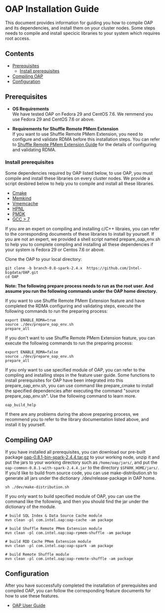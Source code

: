 # OAP Installation Guide
This document provides information for guiding you how to compile OAP and its dependencies, and install them on your cluster nodes. Some steps needs to compile and install specicic libraries to your system which requires root access.

## Contents
  - [Prerequisites](#prerequisites)
      - [Install prerequisites](#install-prerequisites)
  - [Compiling OAP](#compiling-oap)
  - [Configuration](#configuration)

## Prerequisites 

- **OS Requirements**  
We have tested OAP on Fedora 29 and CentOS 7.6. We remmend you use Fedora 29 and CentOS 7.6 or above.

- **Requirements for Shuffle Remote PMem Extension**  
If you want to use Shuffle Remote PMem Extension, you need to configure and validate RDMA before this installation steps. You can refer to [Shuffle Remote PMem Extension Guide](../oap-shuffle/RPMem-shuffle/README.md#4-configure-and-validate-rdma) for the details of configuring and validating RDMA.

###  Install prerequisites 
Some dependencies required by OAP listed below, to use OAP, you must compile and install these libraries on every cluster nodes. We provide a script desbired below to help you to compile and install all these libraries. 
- [Cmake](https://help.directadmin.com/item.php?id=494)
- [Memkind](https://github.com/Intel-bigdata/memkind)
- [Vmemcache](https://github.com/pmem/vmemcache)
- [HPNL](https://github.com/Intel-bigdata/HPNL)
- [PMDK](https://github.com/pmem/pmdk)  
- [GCC > 7](https://gcc.gnu.org/wiki/InstallingGCC)  

If you are an expert on compiling and installing c/C++ libraies, you can refer to the corresponding documents of these libraries to install by yourself. If you are not an expert, we provided a shell script named prepare_oap_env.sh to help you to complete compling and installing all these dependencies if your system is Fedora 29 or Centos 7.6 or above.

Clone the OAP to your local directory:

```
git clone -b branch-0.8-spark-2.4.x  https://github.com/Intel-bigdata/OAP.git
cd OAP
```

**Note: The following prepare process needs to run as the root user. And assume you run the following commands under the OAP home directory.**

If you want to use Shuffle Remote PMem Extension feature and have completed the RDMA configuring and validating steps, execute the following commands to run the preparing process:
```shell script
export ENABLE_RDMA=true
source ./dev/prepare_oap_env.sh
prepare_all
```

If you don't want to use Shuffle Remote PMem Extension feature, you can execute the following commands to run the preparing process:
```shell script
export ENABLE_RDMA=false
source ./dev/prepare_oap_env.sh
prepare_all
```
If you only want to use specified module of OAP, you can refer to the compling and installing steps in the feature user guide. Some functions to install prerequisites for OAP have been integrated into this prepare_oap_env.sh, you can use command like prepare_cmake to install the specified dependencies after executing the command "source prepare_oap_env.sh". Use the following command to learn more.  

```shell script
oap_build_help
```
If there are any problems during the above preparing process, we recommend you to refer to the library documentation listed above, and install it by yourself.


## Compiling OAP
If you have installed all prerequisites, you can download our pre-built package [oap-0.8.1-bin-spark-2.4.4.tar.gz](https://github.com/Intel-bigdata/OAP/releases/download/v0.8.1-spark-2.4.4/oap-0.8.1-bin-spark-2.4.4.tar.gz)  to your working node, unzip it and put the jars to your working directory such as `/home/oap/jars/`, and put the `oap-common-0.8.1-with-spark-2.4.4.jar` to the directory `$SPARK_HOME/jars/`. If you’d like to build from source code,  you can use make-distribution.sh to generate all jars under the dictionary ./dev/release-package in OAP home.
```shell script
sh ./dev/make-distribution.sh
``````
If you only want to build specified module of OAP, you can use the command like the following, and then you should find the jar under the dictionary of the module.
```shell script
# build SQL Index & Data Source Cache module
mvn clean -pl com.intel.oap:oap-cache -am package 
```

```shell script
# build Shuffle Remote PMem Extension module
mvn clean -pl com.intel.oap:oap-rpmem-shuffle -am package 
```

```shell script
# build RDD Cache PMem Extension module
mvn clean -pl com.intel.oap:oap-spark -am package 
```

```shell script
# build Remote Shuffle module
mvn clean -pl com.intel.oap:oap-remote-shuffle -am package 
```

##  Configuration
After you have successfully completed the installation of prerequisites and compiled OAP, you can follow the corresponding feature documents for how to use these features.

* [OAP User Guide](../README.md#user-guide)
